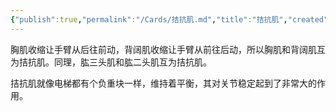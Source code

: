 ```yaml
---
{"publish":true,"permalink":"/Cards/拮抗肌.md","title":"拮抗肌","created":"2022-12-03","modified":"2023-03-14","published":"2025-07-29T23:04:09.069+08:00","cssclasses":""}
---
```



胸肌收缩让手臂从后往前动，背阔肌收缩让手臂从前往后动，所以胸肌和背阔肌互为拮抗肌。同理，肱三头肌和肱二头肌互为拮抗肌。

拮抗肌就像电梯都有个负重块一样，维持着平衡，其对关节稳定起到了非常大的作用。